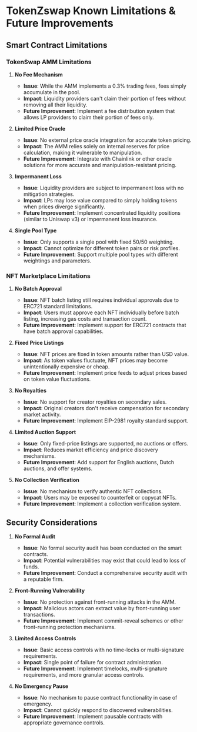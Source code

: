 # TokenZswap Known Limitations & Future Improvements

## Smart Contract Limitations

### TokenSwap AMM Limitations

1. **No Fee Mechanism**
   - **Issue**: While the AMM implements a 0.3% trading fees, fees simply accumulate in the pool.
   - **Impact**: Liquidity providers can't claim their portion of fees without removing all their liquidity.
   - **Future Improvement**: Implement a fee distribution system that allows LP providers to claim their portion of fees only.

2. **Limited Price Oracle**
   - **Issue**: No external price oracle integration for accurate token pricing.
   - **Impact**: The AMM relies solely on internal reserves for price calculation, making it vulnerable to manipulation.
   - **Future Improvement**: Integrate with Chainlink or other oracle solutions for more accurate and manipulation-resistant pricing.

3. **Impermanent Loss**
   - **Issue**: Liquidity providers are subject to impermanent loss with no mitigation strategies.
   - **Impact**: LPs may lose value compared to simply holding tokens when prices diverge significantly.
   - **Future Improvement**: Implement concentrated liquidity positions (similar to Uniswap v3) or impermanent loss insurance.

4. **Single Pool Type**
   - **Issue**: Only supports a single pool with fixed 50/50 weighting.
   - **Impact**: Cannot optimize for different token pairs or risk profiles.
   - **Future Improvement**: Support multiple pool types with different weightings and parameters.

### NFT Marketplace Limitations

1. **No Batch Approval**
   - **Issue**: NFT batch listing still requires individual approvals due to ERC721 standard limitations.
   - **Impact**: Users must approve each NFT individually before batch listing, increasing gas costs and transaction count.
   - **Future Improvement**: Implement support for ERC721 contracts that have batch approval capabilities.

2. **Fixed Price Listings**
   - **Issue**: NFT prices are fixed in token amounts rather than USD value.
   - **Impact**: As token values fluctuate, NFT prices may become unintentionally expensive or cheap.
   - **Future Improvement**: Implement price feeds to adjust prices based on token value fluctuations.

3. **No Royalties**
   - **Issue**: No support for creator royalties on secondary sales.
   - **Impact**: Original creators don't receive compensation for secondary market activity.
   - **Future Improvement**: Implement EIP-2981 royalty standard support.

4. **Limited Auction Support**
   - **Issue**: Only fixed-price listings are supported, no auctions or offers.
   - **Impact**: Reduces market efficiency and price discovery mechanisms.
   - **Future Improvement**: Add support for English auctions, Dutch auctions, and offer systems.

5. **No Collection Verification**
   - **Issue**: No mechanism to verify authentic NFT collections.
   - **Impact**: Users may be exposed to counterfeit or copycat NFTs.
   - **Future Improvement**: Implement a collection verification system.

## Security Considerations

1. **No Formal Audit**
   - **Issue**: No formal security audit has been conducted on the smart contracts.
   - **Impact**: Potential vulnerabilities may exist that could lead to loss of funds.
   - **Future Improvement**: Conduct a comprehensive security audit with a reputable firm.

2. **Front-Running Vulnerability**
   - **Issue**: No protection against front-running attacks in the AMM.
   - **Impact**: Malicious actors can extract value by front-running user transactions.
   - **Future Improvement**: Implement commit-reveal schemes or other front-running protection mechanisms.

3. **Limited Access Controls**
   - **Issue**: Basic access controls with no time-locks or multi-signature requirements.
   - **Impact**: Single point of failure for contract administration.
   - **Future Improvement**: Implement timelocks, multi-signature requirements, and more granular access controls.

4. **No Emergency Pause**
   - **Issue**: No mechanism to pause contract functionality in case of emergency.
   - **Impact**: Cannot quickly respond to discovered vulnerabilities.
   - **Future Improvement**: Implement pausable contracts with appropriate governance controls.
